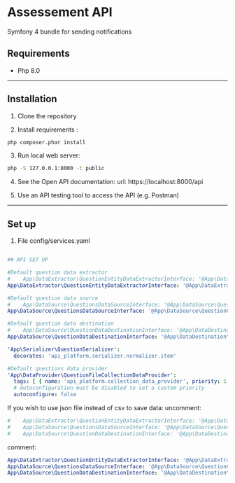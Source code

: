 Assessement API
=====================
Symfony 4 bundle for sending notifications

Requirements
-----------------------------------
* Php 8.0
***
Installation
-----------------------------------
1. Clone the repository

2. Install requirements :
```bash
php composer.phar install
```

3. Run local web server:
```bash
php -S 127.0.0.1:8000 -t public
```

4. See the Open API documentation:
url: https://localhost:8000/api

5. Use an API testing tool to access the API (e.g. Postman)

***
Set up
-----------------------------------
1. File config/services.yaml
```yaml

## API SET UP

#Default question data extractor
#    App\DataExtractor\QuestionEntityDataExtractorInterface: '@App\DataExtractor\QuestionJsonEntityExtractor'
App\DataExtractor\QuestionEntityDataExtractorInterface: '@App\DataExtractor\QuestionCsvEntityExtractor'

#Default question data source
#    App\DataSource\QuestionsDataSourceInterface: '@App\DataSource\QuestionJsonDataSource'
App\DataSource\QuestionsDataSourceInterface: '@App\DataSource\QuestionCsvDataSource'

#Default question data destination
#    App\DataSource\QuestionDataDestinationInterface: '@App\DataDestination\QuestionJsonDataSource'
App\DataSource\QuestionDataDestinationInterface: '@App\DataDestination\QuestionCsvDataDestination'

'App\Serializer\QuestionSerializer':
  decorates: 'api_platform.serializer.normalizer.item'

#Default questions data provider
'App\DataProvider\QuestionFileCollectionDataProvider':
  tags: [ { name: 'api_platform.collection_data_provider', priority: 1 } ]
  # Autoconfiguration must be disabled to set a custom priority
  autoconfigure: false
```
If you wish to use json file instead of csv to save data:
uncomment:
```yaml
#    App\DataExtractor\QuestionEntityDataExtractorInterface: '@App\DataExtractor\QuestionJsonEntityExtractor'
#    App\DataSource\QuestionsDataSourceInterface: '@App\DataSource\QuestionJsonDataSource'
#    App\DataSource\QuestionDataDestinationInterface: '@App\DataDestination\QuestionJsonDataSource'
```
comment:

```yaml
App\DataExtractor\QuestionEntityDataExtractorInterface: '@App\DataExtractor\QuestionCsvEntityExtractor'
App\DataSource\QuestionsDataSourceInterface: '@App\DataSource\QuestionCsvDataSource'
App\DataSource\QuestionDataDestinationInterface: '@App\DataDestination\QuestionCsvDataDestination' 
```
